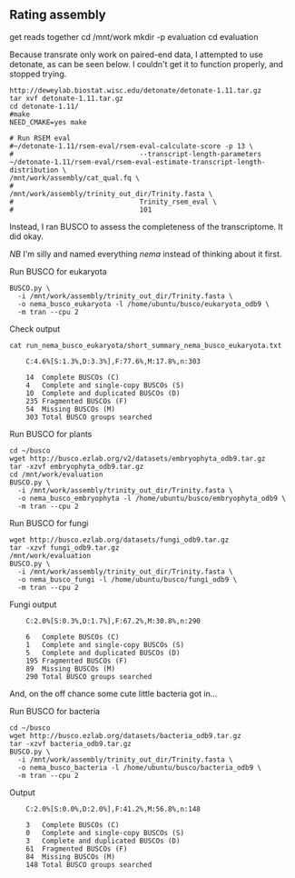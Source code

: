 ## Rating assembly

get reads together
cd /mnt/work
mkdir -p evaluation
cd evaluation

Because transrate only work on paired-end data, I attempted to use detonate, as can be seen below. I couldn't get it to function properly, and stopped trying. 

```
http://deweylab.biostat.wisc.edu/detonate/detonate-1.11.tar.gz
tar xvf detonate-1.11.tar.gz
cd detonate-1.11/
#make
NEED_CMAKE=yes make
```
```
# Run RSEM eval
#~/detonate-1.11/rsem-eval/rsem-eval-calculate-score -p 13 \
#                               --transcript-length-parameters ~/detonate-1.11/rsem-eval/rsem-eval-estimate-transcript-length-distribution \                               /mnt/work/assembly/cat_qual.fq \
#                               /mnt/work/assembly/trinity_out_dir/Trinity.fasta \
#                               Trinity_rsem_eval \
#                               101
```

Instead, I ran BUSCO to assess the completeness of the transcriptome. It did okay. 

*NB* I'm silly and named everything *nema* instead of thinking about it first. 

Run BUSCO for eukaryota
```
BUSCO.py \
  -i /mnt/work/assembly/trinity_out_dir/Trinity.fasta \
  -o nema_busco_eukaryota -l /home/ubuntu/busco/eukaryota_odb9 \
  -m tran --cpu 2
```
Check output
```
cat run_nema_busco_eukaryota/short_summary_nema_busco_eukaryota.txt
```
```
	C:4.6%[S:1.3%,D:3.3%],F:77.6%,M:17.8%,n:303

	14	Complete BUSCOs (C)
	4	Complete and single-copy BUSCOs (S)
	10	Complete and duplicated BUSCOs (D)
	235	Fragmented BUSCOs (F)
	54	Missing BUSCOs (M)
	303	Total BUSCO groups searched
```

Run BUSCO for plants
```
cd ~/busco
wget http://busco.ezlab.org/v2/datasets/embryophyta_odb9.tar.gz
tar -xzvf embryophyta_odb9.tar.gz
cd /mnt/work/evaluation
BUSCO.py \
  -i /mnt/work/assembly/trinity_out_dir/Trinity.fasta \
  -o nema_busco_embryophyta -l /home/ubuntu/busco/embryophyta_odb9 \
  -m tran --cpu 2
```

Run BUSCO for fungi
```
wget http://busco.ezlab.org/datasets/fungi_odb9.tar.gz
tar -xzvf fungi_odb9.tar.gz
/mnt/work/evaluation
BUSCO.py \
  -i /mnt/work/assembly/trinity_out_dir/Trinity.fasta \
  -o nema_busco_fungi -l /home/ubuntu/busco/fungi_odb9 \
  -m tran --cpu 2
```

Fungi output
```
	C:2.0%[S:0.3%,D:1.7%],F:67.2%,M:30.8%,n:290

	6	Complete BUSCOs (C)
	1	Complete and single-copy BUSCOs (S)
	5	Complete and duplicated BUSCOs (D)
	195	Fragmented BUSCOs (F)
	89	Missing BUSCOs (M)
	290	Total BUSCO groups searched
```

And, on the off chance some cute little bacteria got in...

Run BUSCO for bacteria
```
cd ~/busco
wget http://busco.ezlab.org/datasets/bacteria_odb9.tar.gz
tar -xzvf bacteria_odb9.tar.gz
BUSCO.py \
  -i /mnt/work/assembly/trinity_out_dir/Trinity.fasta \
  -o nema_busco_bacteria -l /home/ubuntu/busco/bacteria_odb9 \
  -m tran --cpu 2
 ``` 
Output
```
	C:2.0%[S:0.0%,D:2.0%],F:41.2%,M:56.8%,n:148

	3	Complete BUSCOs (C)
	0	Complete and single-copy BUSCOs (S)
	3	Complete and duplicated BUSCOs (D)
	61	Fragmented BUSCOs (F)
	84	Missing BUSCOs (M)
	148	Total BUSCO groups searched
```
